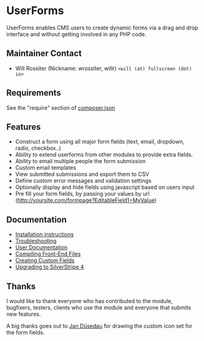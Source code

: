 # UserForms

UserForms enables CMS users to create dynamic forms via a drag and drop interface
and without getting involved in any PHP code.

## Maintainer Contact

 * Will Rossiter (Nickname: wrossiter, willr) `<will (at) fullscreen (dot) io>`

## Requirements

See the "require" section of [composer.json](https://github.com/silverstripe/silverstripe-userforms/blob/master/composer.json)

## Features

*  Construct a form using all major form fields (text, email, dropdown, radio, checkbox..)
*  Ability to extend userforms from other modules to provide extra fields.
*  Ability to email multiple people the form submission
*  Custom email templates
*  View submitted submissions and export them to CSV
*  Define custom error messages and validation settings
*  Optionally display and hide fields using javascript based on users input
*  Pre fill your form fields, by passing your values by url (http://yoursite.com/formpage?EditableField1=MyValue)

## Documentation

 * [Installation instructions](installation.md)
 * [Troubleshooting](troubleshooting.md)
 * [User Documentation](userguide/index.md)
 * [Compiling Front-End Files](compiling-front-end-files.md)
 * [Creating Custom Fields](creating-custom-fields.md)
 * [Upgrading to SilverStripe 4](upgrading.md)

## Thanks

I would like to thank everyone who has contributed to the module, bugfixers,
testers, clients who use the module and everyone that submits new features.

A big thanks goes out to [Jan Düsedau](http://eformation.de) for drawing
the custom icon set for the form fields.
